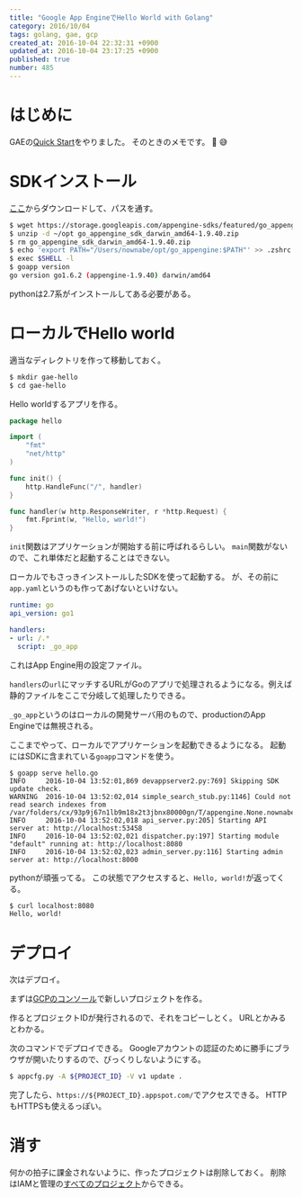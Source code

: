 ```yaml
---
title: "Google App EngineでHello World with Golang"
category: 2016/10/04
tags: golang, gae, gcp
created_at: 2016-10-04 22:32:31 +0900
updated_at: 2016-10-04 23:17:25 +0900
published: true
number: 485
---
```


# はじめに
GAEの[Quick Start](https://cloud.google.com/appengine/docs/go/quickstart?hl=ja)をやりました。
そのときのメモです。 :memo: :sweat_smile: 

# SDKインストール
[ここ](https://cloud.google.com/appengine/docs/go/download?hl=ja)からダウンロードして、パスを通す。

```bash
$ wget https://storage.googleapis.com/appengine-sdks/featured/go_appengine_sdk_darwin_amd64-1.9.40.zip
$ unzip -d ~/opt go_appengine_sdk_darwin_amd64-1.9.40.zip
$ rm go_appengine_sdk_darwin_amd64-1.9.40.zip
$ echo 'export PATH="/Users/nownabe/opt/go_appengine:$PATH"' >> .zshrc
$ exec $SHELL -l
$ goapp version
go version go1.6.2 (appengine-1.9.40) darwin/amd64
```

pythonは2.7系がインストールしてある必要がある。

# ローカルでHello world
適当なディレクトリを作って移動しておく。

```bash
$ mkdir gae-hello
$ cd gae-hello
```

Hello worldするアプリを作る。

```go:hello.go
package hello

import (
    "fmt"
    "net/http"
)

func init() {
    http.HandleFunc("/", handler)
}

func handler(w http.ResponseWriter, r *http.Request) {
    fmt.Fprint(w, "Hello, world!")
}
```

`init`関数はアプリケーションが開始する前に呼ばれるらしい。
`main`関数がないので、これ単体だと起動することはできない。

ローカルでもさっきインストールしたSDKを使って起動する。
が、その前に`app.yaml`というのも作ってあげないといけない。

```yaml:app.yaml
runtime: go
api_version: go1

handlers:
- url: /.*
  script: _go_app
```

これはApp Engine用の設定ファイル。

`handlers`の`url`にマッチするURLがGoのアプリで処理されるようになる。例えば静的ファイルをここで分岐して処理したりできる。

`_go_app`というのはローカルの開発サーバ用のもので、productionのApp Engineでは無視される。

ここまでやって、ローカルでアプリケーションを起動できるようになる。
起動にはSDKに含まれている`goapp`コマンドを使う。

```
$ goapp serve hello.go
INFO     2016-10-04 13:52:01,869 devappserver2.py:769] Skipping SDK update check.
WARNING  2016-10-04 13:52:02,014 simple_search_stub.py:1146] Could not read search indexes from /var/folders/cx/93p9j67n1lb9m18x2t3jbnx80000gn/T/appengine.None.nownabe/search_indexes
INFO     2016-10-04 13:52:02,018 api_server.py:205] Starting API server at: http://localhost:53458
INFO     2016-10-04 13:52:02,021 dispatcher.py:197] Starting module "default" running at: http://localhost:8080
INFO     2016-10-04 13:52:02,023 admin_server.py:116] Starting admin server at: http://localhost:8000

```

pythonが頑張ってる。
この状態でアクセスすると、`Hello, world!`が返ってくる。

```bash
$ curl localhost:8080
Hello, world!
```

# デプロイ
次はデプロイ。

まずは[GCPのコンソール](https://console.cloud.google.com/project?hl=ja)で新しいプロジェクトを作る。

作るとプロジェクトIDが発行されるので、それをコピーしとく。
URLとかみるとわかる。

次のコマンドでデプロイできる。
Googleアカウントの認証のために勝手にブラウザが開いたりするので、びっくりしないようにする。

```bash
$ appcfg.py -A ${PROJECT_ID} -V v1 update .
```

完了したら、`https://${PROJECT_ID}.appspot.com/`でアクセスできる。
HTTPもHTTPSも使えるっぽい。

# 消す
何かの拍子に課金されないように、作ったプロジェクトは削除しておく。
削除はIAMと管理の[すべてのプロジェクト](https://console.cloud.google.com/iam-admin/projects?hl=ja)からできる。
